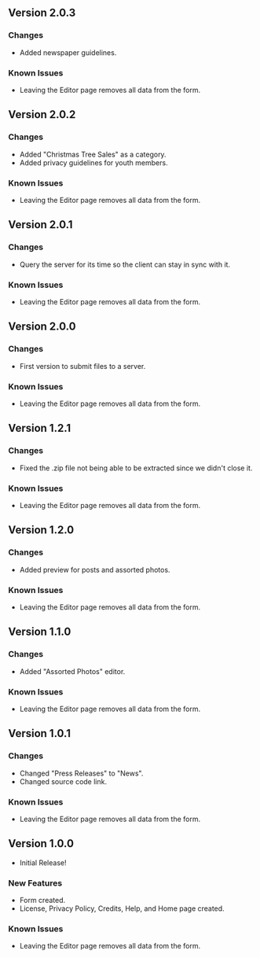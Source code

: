 ## Version 2.0.3

### Changes

* Added newspaper guidelines.

### Known Issues

* Leaving the Editor page removes all data from the form.

## Version 2.0.2

### Changes

* Added "Christmas Tree Sales" as a category.
* Added privacy guidelines for youth members.

### Known Issues

* Leaving the Editor page removes all data from the form.

## Version 2.0.1

### Changes

* Query the server for its time so the client can stay in sync with it.

### Known Issues

* Leaving the Editor page removes all data from the form.

## Version 2.0.0

### Changes

* First version to submit files to a server.

### Known Issues

* Leaving the Editor page removes all data from the form.

## Version 1.2.1

### Changes

* Fixed the .zip file not being able to be extracted since we didn't close it.

### Known Issues

* Leaving the Editor page removes all data from the form.

## Version 1.2.0

### Changes

* Added preview for posts and assorted photos.

### Known Issues

* Leaving the Editor page removes all data from the form.

## Version 1.1.0

### Changes

* Added "Assorted Photos" editor.

### Known Issues

* Leaving the Editor page removes all data from the form.

## Version 1.0.1

### Changes

* Changed "Press Releases" to "News".
* Changed source code link.

### Known Issues

* Leaving the Editor page removes all data from the form.

## Version 1.0.0

* Initial Release!

### New Features

* Form created.
* License, Privacy Policy, Credits, Help, and Home page created.

### Known Issues

* Leaving the Editor page removes all data from the form.

